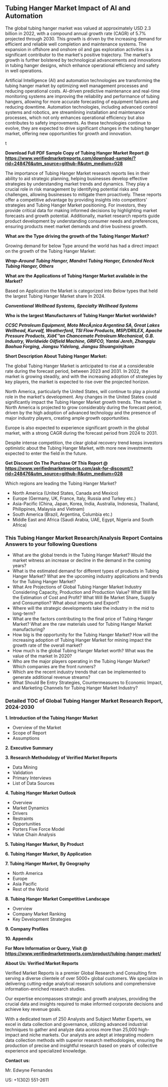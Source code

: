 <h2>Tubing Hanger Market Impact of AI and Automation</h2><p>The global tubing hanger market was valued at approximately USD 2.3 billion in 2022, with a compound annual growth rate (CAGR) of 5.7% projected through 2030. This growth is driven by the increasing demand for efficient and reliable well completion and maintenance systems. The expansion in offshore and onshore oil and gas exploration activities is a significant contributor to the market's positive trajectory. The market's growth is further bolstered by technological advancements and innovations in tubing hanger designs, which enhance operational efficiency and safety in well operations.</p><p>Artificial Intelligence (AI) and automation technologies are transforming the tubing hanger market by optimizing well management processes and reducing operational costs. AI-driven predictive maintenance and real-time monitoring systems are improving the reliability and performance of tubing hangers, allowing for more accurate forecasting of equipment failures and reducing downtime. Automation technologies, including advanced control systems and robotics, are streamlining installation and maintenance processes, which not only enhances operational efficiency but also contributes to safety improvements. As these technologies continue to evolve, they are expected to drive significant changes in the tubing hanger market, offering new opportunities for growth and innovation.</p>t</p><p id="" class=""><strong>Download Full PDF Sample Copy of Tubing Hanger Market Report @ <a href="https://www.verifiedmarketreports.com/download-sample/?rid=248476&utm_source=github-R&utm_medium=028" target="_blank">https://www.verifiedmarketreports.com/download-sample/?rid=248476&utm_source=github-R&utm_medium=028</a></strong></p><p>The importance of&nbsp;Tubing Hanger Market research reports lies in their ability to aid strategic planning, helping businesses develop effective strategies by understanding market trends and dynamics. They play a crucial role in risk management by identifying potential risks and challenges, allowing businesses to mitigate them proactively. These reports offer a competitive advantage by providing insights into competitors' strategies and Tubing Hanger Market positioning. For investors, they provide critical data for making informed decisions by highlighting market forecasts and growth potential. Additionally, market research reports guide product development by understanding consumer needs and preferences, ensuring products meet market demands and drive business growth.</p><p><strong>What are the&nbsp;Type driving the growth of the Tubing Hanger Market?</strong></p><p id="" class="">Growing demand for below Type around the world has had a direct impact on the growth of the Tubing Hanger Market:</p><em><strong>Wrap-Around Tubing Hanger, Mandrel Tubing Hanger, Extended Neck Tubing Hanger, Others</strong></em></p><strong>What are the&nbsp;Applications&nbsp;of Tubing Hanger Market available in the Market?</strong></p><p id="" class="">Based on Application the Market is categorized into Below types that held the largest Tubing Hanger Market share In 2024.</p><em><strong>Conventional Wellhead Systems, Specialty Wellhead Systems</strong></em></p><strong>Who is the largest Manufacturers of Tubing Hanger Market worldwide?</strong></p><p><em><strong>CCSC Petroleum Equipment, Moto MecÃ¡nica Argentina SA, Great Lakes Wellhead, Kurvalf, Weatherford, TSI Flow Products, MSP/DRILEX, Apache Pressure Products, Xiâ€™an Chancemate Petroleum Mechanical, G.B. Industry, Worldwide Oilfield Machine, GRIFCO, Yantai Jereh, Zhangqiu Baohua Forging, Jiangsu Yidelong, Jiangsu Shuangxinjituan</strong></em></p><p id="" class=""><strong>Short Description About Tubing Hanger Market:</strong></p><p>The global Tubing Hanger Market is anticipated to rise at a considerable rate during the forecast period, between 2023 and 2031. In 2022, the market is growing steadily, and with the increasing adoption of strategies by key players, the market is expected to rise over the projected horizon.</p><p>North America, particularly the United States, will continue to play a pivotal role in the market's development. Any changes in the United States could significantly impact the Tubing Hanger Market growth trends. The market in North America is projected to grow considerably during the forecast period, driven by the high adoption of advanced technology and the presence of major industry players, creating ample growth opportunities.</p><p>Europe is also expected to experience significant growth in the global market, with a strong CAGR during the forecast period from 2024 to 2031.</p><p>Despite intense competition, the clear global recovery trend keeps investors optimistic about the Tubing Hanger Market, with more new investments expected to enter the field in the future.</p><p id="" class=""><strong>Get Discount On The Purchase Of This Report @ <a href="https://www.verifiedmarketreports.com/ask-for-discount/?rid=248476&utm_source=github-R&utm_medium=028" target="_blank">https://www.verifiedmarketreports.com/ask-for-discount/?rid=248476&utm_source=github-R&utm_medium=028</a></strong></p>Which regions are leading the Tubing Hanger Market?</p><ul><li>North America (United States, Canada and Mexico)</li><li>Europe (Germany, UK, France, Italy, Russia and Turkey etc.)</li><li>Asia-Pacific (China, Japan, Korea, India, Australia, Indonesia, Thailand, Philippines, Malaysia and Vietnam)</li><li>South America (Brazil, Argentina, Columbia etc.)</li><li>Middle East and Africa (Saudi Arabia, UAE, Egypt, Nigeria and South Africa)</li></ul><h3 id="" class="">This Tubing Hanger Market Research/Analysis Report Contains Answers to your following Questions</h3><ul><li>What are the global trends in the Tubing Hanger Market? Would the market witness an increase or decline in the demand in the coming years?</li><li>What is the estimated demand for different types of products in Tubing Hanger Market? What are the upcoming industry applications and trends for the Tubing Hanger Market?</li><li>What Are Projections of Global Tubing Hanger Market Industry Considering Capacity, Production and Production Value? What Will Be the Estimation of Cost and Profit? What Will Be Market Share, Supply and Consumption? What about imports and Export?</li><li>Where will the strategic developments take the industry in the mid to long-term?</li><li>What are the factors contributing to the final price of Tubing Hanger Market? What are the raw materials used for Tubing Hanger Market manufacturing?</li><li>How big is the opportunity for the Tubing Hanger Market? How will the increasing adoption of Tubing Hanger Market for mining impact the growth rate of the overall market?</li><li>How much is the global Tubing Hanger Market worth? What was the value of the market In 2020?</li><li>Who are the major players operating in the Tubing Hanger Market? Which companies are the front runners?</li><li>Which are the recent industry trends that can be implemented to generate additional revenue streams?</li><li>What Should Be Entry Strategies, Countermeasures to Economic Impact, and Marketing Channels for Tubing Hanger Market Industry?</li></ul><h3 id="" class="">Detailed TOC of Global Tubing Hanger Market Research Report, 2024-2030</h3><p id="" class=""><strong>1. Introduction of the Tubing Hanger Market</strong></p><ul><li>Overview of the Market</li><li>Scope of Report</li><li>Assumptions</li></ul><p id="" class=""><strong>2. Executive Summary</strong></p><p id="" class=""><strong>3. Research Methodology of Verified Market Reports</strong></p><ul><li>Data Mining</li><li>Validation</li><li>Primary Interviews</li><li>List of Data Sources</li></ul><p id="" class=""><strong>4. Tubing Hanger Market Outlook</strong></p><ul><li>Overview</li><li>Market Dynamics</li><li>Drivers</li><li>Restraints</li><li>Opportunities</li><li>Porters Five Force Model</li><li>Value Chain Analysis</li></ul><p id="" class=""><strong>5. Tubing Hanger Market, By Product</strong></p><p id="" class=""><strong>6. Tubing Hanger Market, By Application</strong></p><p id="" class=""><strong>7. Tubing Hanger Market, By Geography</strong></p><ul><li>North America</li><li>Europe</li><li>Asia Pacific</li><li>Rest of the World</li></ul><p id="" class=""><strong>8. Tubing Hanger Market Competitive Landscape</strong></p><ul><li>Overview</li><li>Company Market Ranking</li><li>Key Development Strategies</li></ul><p id="" class=""><strong>9. Company Profiles</strong></p><p id="" class=""><strong>10. Appendix</strong></p><p id="" class=""><strong>For More Information or Query, Visit @ <a href="https://www.verifiedmarketreports.com/product/tubing-hanger-market/" target="_blank">https://www.verifiedmarketreports.com/product/tubing-hanger-market/</a></strong></p><p id="" class=""><strong>About Us: Verified Market Reports</strong></p><p id="" class="">Verified Market Reports is a premier Global Research and Consulting firm serving a diverse clientele of over 5000+ global customers. We specialize in delivering cutting-edge analytical research solutions and comprehensive information-enriched research studies.</p><p id="" class="">Our expertise encompasses strategic and growth analyses, providing the crucial data and insights required to make informed corporate decisions and achieve key revenue goals.</p><p id="" class="">With a dedicated team of 250 Analysts and Subject Matter Experts, we excel in data collection and governance, utilizing advanced industrial techniques to gather and analyze data across more than 25,000 high-impact and niche markets. Our analysts are adept at integrating modern data collection methods with superior research methodologies, ensuring the production of precise and insightful research based on years of collective experience and specialized knowledge.</p><p id="" class=""><strong>Contact us:</strong></p><p id="" class="">Mr. Edwyne Fernandes</p><p id="" class="">US: +1(302) 551-2611</p>